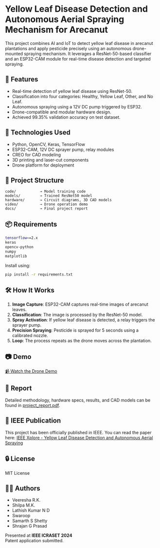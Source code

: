 # Yellow Leaf Disease Detection and Autonomous Aerial Spraying Mechanism for Arecanut

This project combines AI and IoT to detect yellow leaf disease in arecanut plantations and apply pesticide precisely using an autonomous drone-mounted spraying mechanism. It leverages a ResNet-50-based classifier and an ESP32-CAM module for real-time disease detection and targeted spraying.

## 🚀 Features

- Real-time detection of yellow leaf disease using ResNet-50.
- Classification into four categories: Healthy, Yellow Leaf, Other, and No Leaf.
- Autonomous spraying using a 12V DC pump triggered by ESP32.
- Drone-compatible and modular hardware design.
- Achieved 99.35% validation accuracy on test dataset.

## 🧠 Technologies Used

- Python, OpenCV, Keras, TensorFlow
- ESP32-CAM, 12V DC sprayer pump, relay modules
- CREO for CAD modeling
- 3D printing and laser-cut components
- Drone platform for deployment

## 📂 Project Structure

```
code/           → Model training code
models/         → Trained ResNet50 model
hardware/       → Circuit diagrams, 3D CAD models
video/          → Drone operation demo
docs/           → Final project report
```

## 📦 Requirements

```bash
tensorflow==2.x
keras
opencv-python
numpy
matplotlib
```

Install using:
```bash
pip install -r requirements.txt
```

## 🛠️ How It Works

1. **Image Capture**: ESP32-CAM captures real-time images of arecanut leaves.
2. **Classification**: The image is processed by the ResNet-50 model.
3. **Spray Activation**: If yellow leaf disease is detected, a relay triggers the sprayer pump.
4. **Precision Spraying**: Pesticide is sprayed for 5 seconds using a calibrated nozzle.
5. **Loop**: The process repeats as the drone moves across the plantation.

## 📷 Demo

[📹 Watch the Drone Demo](video/drone_demo.mp4)

## 📄 Report

Detailed methodology, hardware specs, results, and CAD models can be found in [project_report.pdf](docs/project_report.pdf).

## 📘 IEEE Publication

This project has been officially published in IEEE. You can read the paper here: [IEEE Xplore - Yellow Leaf Disease Detection and Autonomous Aerial Spraying](https://ieeexplore.ieee.org/document/10895610)

## 🔒 License

MIT License

## 👨‍🔬 Authors

- Veeresha R.K.
- Shilpa M.K.
- Lathish Kumar N D
- Swaroop
- Samarth S Shetty
- Shrajan G Prasad

Presented at **IEEE ICRASET 2024**  
Patent application submitted.
